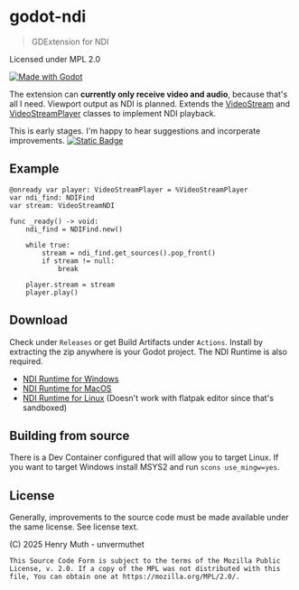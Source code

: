 # godot-ndi

> GDExtension for NDI

Licensed under MPL 2.0

[![Made with Godot](https://img.shields.io/badge/Made%20with-Godot-478CBF?style=flat&logo=godot%20engine&logoColor=white)](https://godotengine.org)

The extension can **currently only receive video and audio**, because that's all I need. Viewport output as NDI is planned. Extends the [VideoStream](https://docs.godotengine.org/en/stable/classes/class_videostream.html) and [VideoStreamPlayer](https://docs.godotengine.org/en/stable/classes/class_videostreamplayer.html) classes to implement NDI playback.


This is early stages. I'm happy to hear suggestions and incorperate improvements. [![Static Badge](https://img.shields.io/badge/unvermuthet-gray?style=flat&logo=discord&logoColor=white&labelColor=%235865F2)](https://discord.com/users/203583245223198722)

## Example

```GDScript
@onready var player: VideoStreamPlayer = %VideoStreamPlayer
var ndi_find: NDIFind
var stream: VideoStreamNDI

func _ready() -> void:
    ndi_find = NDIFind.new()

    while true:
        stream = ndi_find.get_sources().pop_front()
        if stream != null:
            break
            
    player.stream = stream
    player.play()
```

## Download

Check under `Releases` or get Build Artifacts under `Actions`. Install by extracting the zip anywhere is your Godot project. The NDI Runtime is also required.

- [NDI Runtime for Windows](http://ndi.link/NDIRedistV6)
- [NDI Runtime for MacOS](http://ndi.link/NDIRedistV6Apple)
- [NDI Runtime for Linux](https://github.com/DistroAV/DistroAV/wiki/1.-Installation#linux) (Doesn't work with flatpak editor since that's sandboxed)

## Building from source

There is a Dev Container configured that will allow you to target Linux.
If you want to target Windows install MSYS2 and run `scons use_mingw=yes`.

## License

Generally, improvements to the source code must be made available under the same license. See license text.

(C) 2025 Henry Muth - unvermuthet

    This Source Code Form is subject to the terms of the Mozilla Public
    License, v. 2.0. If a copy of the MPL was not distributed with this
    file, You can obtain one at https://mozilla.org/MPL/2.0/.
